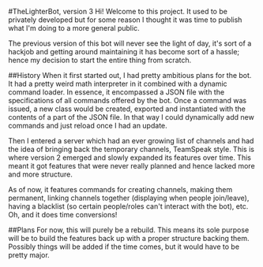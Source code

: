 #TheLighterBot, version 3
Hi! Welcome to this project. It used to be privately developed but for some reason I thought it was time to publish what I'm doing to a more general public.

The previous version of this bot will never see the light of day, it's sort of a hackjob and getting around maintaining it has become sort of a hassle; hence my decision to start the entire thing from scratch.

##History
When it first started out, I had pretty ambitious plans for the bot. It had a pretty weird math interpreter in it combined with a dynamic command loader. In essence, it encompassed a JSON file with the specifications of all commands offered by the bot. Once a command was issued, a new class would be created, exported and instantiated with the contents of a part of the JSON file. In that way I could dynamically add new commands and just reload once I had an update.

Then I entered a server which had an ever growing list of channels and had the idea of bringing back the temporary channels, TeamSpeak style. This is where version 2 emerged and slowly expanded its features over time. This meant it got features that were never really planned and hence lacked more and more structure.

As of now, it features commands for creating channels, making them permanent, linking channels together (displaying when people join/leave), having a blacklist (so certain people/roles can't interact with the bot), etc. Oh, and it does time conversions!

##Plans
For now, this will purely be a rebuild. This means its sole purpose will be to build the features back up with a proper structure backing them. Possibly things will be added if the time comes, but it would have to be pretty major.